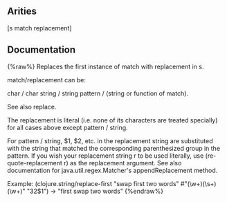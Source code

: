 ## Arities
[s match replacement]

## Documentation
{%raw%}
Replaces the first instance of match with replacement in s.

   match/replacement can be:

   char / char
   string / string
   pattern / (string or function of match).

   See also replace.

   The replacement is literal (i.e. none of its characters are treated
   specially) for all cases above except pattern / string.

   For pattern / string, $1, $2, etc. in the replacement string are
   substituted with the string that matched the corresponding
   parenthesized group in the pattern.  If you wish your replacement
   string r to be used literally, use (re-quote-replacement r) as the
   replacement argument.  See also documentation for
   java.util.regex.Matcher's appendReplacement method.

   Example:
   (clojure.string/replace-first "swap first two words"
                                 #"(\w+)(\s+)(\w+)" "$3$2$1")
   -> "first swap two words"
{%endraw%}
